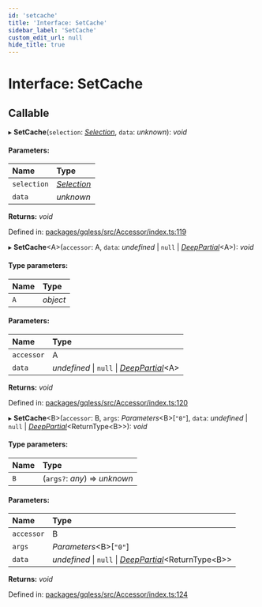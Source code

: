 ```yaml
---
id: 'setcache'
title: 'Interface: SetCache'
sidebar_label: 'SetCache'
custom_edit_url: null
hide_title: true
---
```


# Interface: SetCache

## Callable

▸ **SetCache**(`selection`: [_Selection_](../classes/selection.md), `data`: _unknown_): _void_

#### Parameters:

| Name        | Type                                   |
| :---------- | :------------------------------------- |
| `selection` | [_Selection_](../classes/selection.md) |
| `data`      | _unknown_                              |

**Returns:** _void_

Defined in: [packages/gqless/src/Accessor/index.ts:119](https://github.com/PabloSzx/gqless/blob/master/packages/gqless/src/Accessor/index.ts#L119)

▸ **SetCache**<A\>(`accessor`: A, `data`: _undefined_ \| `null` \| [_DeepPartial_](../modules.md#deeppartial)<A\>): _void_

#### Type parameters:

| Name | Type     |
| :--- | :------- |
| `A`  | _object_ |

#### Parameters:

| Name       | Type                                                                    |
| :--------- | :---------------------------------------------------------------------- |
| `accessor` | A                                                                       |
| `data`     | _undefined_ \| `null` \| [_DeepPartial_](../modules.md#deeppartial)<A\> |

**Returns:** _void_

Defined in: [packages/gqless/src/Accessor/index.ts:120](https://github.com/PabloSzx/gqless/blob/master/packages/gqless/src/Accessor/index.ts#L120)

▸ **SetCache**<B\>(`accessor`: B, `args`: _Parameters_<B\>[``"0"``], `data`: _undefined_ \| `null` \| [_DeepPartial_](../modules.md#deeppartial)<ReturnType<B\>\>): _void_

#### Type parameters:

| Name | Type                          |
| :--- | :---------------------------- |
| `B`  | (`args?`: _any_) => _unknown_ |

#### Parameters:

| Name       | Type                                                                                 |
| :--------- | :----------------------------------------------------------------------------------- |
| `accessor` | B                                                                                    |
| `args`     | _Parameters_<B\>[``"0"``]                                                            |
| `data`     | _undefined_ \| `null` \| [_DeepPartial_](../modules.md#deeppartial)<ReturnType<B\>\> |

**Returns:** _void_

Defined in: [packages/gqless/src/Accessor/index.ts:124](https://github.com/PabloSzx/gqless/blob/master/packages/gqless/src/Accessor/index.ts#L124)
